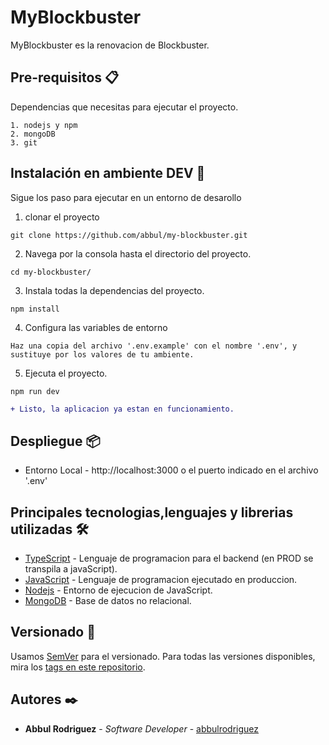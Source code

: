 # MyBlockbuster

MyBlockbuster es la renovacion de Blockbuster.

## Pre-requisitos 📋

Dependencias que necesitas para ejecutar el proyecto.

```
1. nodejs y npm
2. mongoDB
3. git
```

## Instalación en ambiente DEV 🔧

Sigue los paso para ejecutar en un entorno de desarollo

1. clonar el proyecto

```
git clone https://github.com/abbul/my-blockbuster.git
```

2. Navega por la consola hasta el directorio del proyecto.

```
cd my-blockbuster/
```

3. Instala todas la dependencias del proyecto.

```
npm install
```

4. Configura las variables de entorno

```
Haz una copia del archivo '.env.example' con el nombre '.env', y sustituye por los valores de tu ambiente.
```

5. Ejecuta el proyecto.

```
npm run dev
```

```diff
+ Listo, la aplicacion ya estan en funcionamiento.
```

## Despliegue 📦

* Entorno Local  -  http://localhost:3000 o el puerto indicado en el archivo '.env'

## Principales tecnologias,lenguajes y librerias utilizadas 🛠️

* [TypeScript](https://www.typescriptlang.org/) - Lenguaje de programacion para el backend (en PROD se transpila a javaScript).
* [JavaScript](https://developer.mozilla.org/es/docs/Web/JavaScript/) - Lenguaje de programacion ejecutado en produccion.
* [Nodejs](https://nodejs.org/en/) - Entorno de ejecucion de JavaScript.
* [MongoDB](https://www.mongodb.com/2) - Base de datos no relacional.

## Versionado 📌

Usamos [SemVer](http://semver.org/) para el versionado. Para todas las versiones disponibles, mira los [tags en este repositorio](https://github.com/abbul/my-blockbuster/tags).

## Autores ✒️

* **Abbul Rodriguez** - *Software Developer* - [abbulrodriguez](https://www.linkedin.com/in/abbul-rodriguez/)